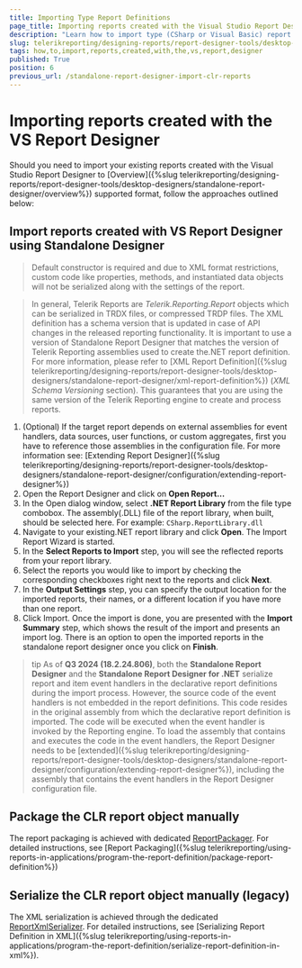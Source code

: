 ```yaml
---
title: Importing Type Report Definitions
page_title: Importing reports created with the Visual Studio Report Designer
description: "Learn how to import type (CSharp or Visual Basic) report definitions from DLL files, created with the Visual Studio Report Designer."
slug: telerikreporting/designing-reports/report-designer-tools/desktop-designers/standalone-report-designer/how-to-import-reports-created-with-the-vs-report-designer
tags: how,to,import,reports,created,with,the,vs,report,designer
published: True
position: 6
previous_url: /standalone-report-designer-import-clr-reports
---
```


# Importing reports created with the VS Report Designer

Should you need to import your existing reports created with the Visual Studio Report Designer to [Overview]({%slug telerikreporting/designing-reports/report-designer-tools/desktop-designers/standalone-report-designer/overview%}) supported format, follow the approaches outlined below:

## Import reports created with VS Report Designer using Standalone Designer

> Default constructor is required and due to XML format restrictions, custom code like properties, methods, and instantiated data objects will not be serialized along with the settings of the report.

> In general, Telerik Reports are *Telerik.Reporting.Report* objects which can be serialized in TRDX files, or compressed TRDP files. The XML definition has a schema version that is updated in case of API changes in the released reporting functionality. It is important to use a version of Standalone Report Designer that matches the version of Telerik Reporting assemblies used to create the.NET report definition. For more information, please refer to [XML Report Definition]({%slug telerikreporting/designing-reports/report-designer-tools/desktop-designers/standalone-report-designer/xml-report-definition%}) (*XML Schema Versioning* section). This guarantees that you are using the same version of the Telerik Reporting engine to create and process reports.

1. (Optional) If the target report depends on external assemblies for event handlers, data sources, user functions, or custom aggregates, first you have to reference those assemblies in the configuration file. For more information see: [Extending Report Designer]({%slug telerikreporting/designing-reports/report-designer-tools/desktop-designers/standalone-report-designer/configuration/extending-report-designer%})
1. Open the Report Designer and click on __Open Report...__
1. In the Open dialog window, select __.NET Report Library__ from the file type combobox. The assembly(.DLL) file of the report library, when built, should be selected here. For example: `CSharp.ReportLibrary.dll`
1. Navigate to your existing.NET report library and click __Open__. The Import Report Wizard is started.
1. In the __Select Reports to Import__ step, you will see the reflected reports from your report library.
1. Select the reports you would like to import by checking the corresponding checkboxes right next to the reports and click __Next__.
1. In the __Output Settings__ step, you can specify the output location for the imported reports, their names, or a different location if you have more than one report.
1. Click Import. Once the import is done, you are presented with the __Import Summary__ step, which shows the result of the import and presents an import log. There is an option to open the imported reports in the standalone report designer once you click on __Finish__.

>tip As of __Q3 2024 (18.2.24.806)__, both the __Standalone Report Designer__ and the __Standalone Report Designer for .NET__ serialize report and item event handlers in the declarative report definitions during the import process. However, the source code of the event handlers is not embedded in the report definitions. This code resides in the original assembly from which the declarative report definition is imported. The code will be executed when the event handler is invoked by the Reporting engine. To load the assembly that contains and executes the code in the event handlers, the Report Designer needs to be [extended]({%slug telerikreporting/designing-reports/report-designer-tools/desktop-designers/standalone-report-designer/configuration/extending-report-designer%}), including the assembly that contains the event handlers in the Report Designer configuration file.

## Package the CLR report object manually

The report packaging is achieved with dedicated [ReportPackager](/api/Telerik.Reporting.ReportPackager). For detailed instructions, see [Report Packaging]({%slug telerikreporting/using-reports-in-applications/program-the-report-definition/package-report-definition%})

## Serialize the CLR report object manually (legacy)

The XML serialization is achieved through the dedicated [ReportXmlSerializer](/api/Telerik.Reporting.XmlSerialization.ReportXmlSerializer). For detailed instructions, see [Serializing Report Definition in XML]({%slug telerikreporting/using-reports-in-applications/program-the-report-definition/serialize-report-definition-in-xml%}).
